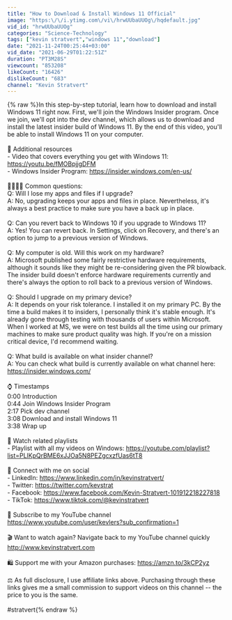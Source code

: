 ```yaml
---
title: "How to Download & Install Windows 11 Official"
image: "https:\/\/i.ytimg.com\/vi\/hrwUUbaUUOg\/hqdefault.jpg"
vid_id: "hrwUUbaUUOg"
categories: "Science-Technology"
tags: ["kevin stratvert","windows 11","download"]
date: "2021-11-24T00:25:44+03:00"
vid_date: "2021-06-29T01:22:51Z"
duration: "PT3M28S"
viewcount: "853208"
likeCount: "16426"
dislikeCount: "683"
channel: "Kevin Stratvert"
---
```

{% raw %}In this step-by-step tutorial, learn how to download and install Windows 11 right now. First, we'll join the Windows Insider program. Once we join, we'll opt into the dev channel, which allows us to download and install the latest insider build of Windows 11. By the end of this video, you'll be able to install Windows 11 on your computer.<br /><br />👋 Additional resources<br />- Video that covers everything you get with Windows 11: <a rel="nofollow" target="blank" href="https://youtu.be/fMOBpjjgDFM">https://youtu.be/fMOBpjjgDFM</a><br />- Windows Insider Program: <a rel="nofollow" target="blank" href="https://insider.windows.com/en-us/">https://insider.windows.com/en-us/</a><br /><br />🙋‍♂️🙋‍♀️ Common questions:<br />Q: Will I lose my apps and files if I upgrade?<br />A: No, upgrading keeps your apps and files in place. Nevertheless, it's always a best practice to make sure you have a back up in place.<br /><br />Q: Can you revert back to Windows 10 if you upgrade to Windows 11?<br />A: Yes! You can revert back. In Settings, click on Recovery, and there's an option to jump to a previous version of Windows.<br /><br />Q: My computer is old. Will this work on my hardware?<br />A: Microsoft published some fairly restrictive hardware requirements, although it sounds like they might be re-considering given the PR blowback. The insider build doesn't enforce hardware requirements currently and there's always the option to roll back to a previous version of Windows.<br /><br />Q: Should I upgrade on my primary device?<br />A: It depends on your risk tolerance. I installed it on my primary PC. By the time a build makes it to insiders, I personally think it's stable enough. It's already gone through testing with thousands of users within Microsoft. When I worked at MS, we were on test builds all the time using our primary machines to make sure product quality was high. If you're on a mission critical device, I'd recommend waiting.<br /><br />Q: What build is available on what insider channel?<br />A: You can check what build is currently available on what channel here: <a rel="nofollow" target="blank" href="https://insider.windows.com/">https://insider.windows.com/</a><br /><br />⌚ Timestamps<br />0:00 Introduction<br />0:44 Join Windows Insider Program<br />2:17 Pick dev channel<br />3:08 Download and install Windows 11<br />3:38 Wrap up<br /> <br />📃 Watch related playlists<br />- Playlist with all my videos on Windows: <a rel="nofollow" target="blank" href="https://youtube.com/playlist?list=PLlKpQrBME6xJJOa5N8PEZgcxzfUas6tT8">https://youtube.com/playlist?list=PLlKpQrBME6xJJOa5N8PEZgcxzfUas6tT8</a><br /><br />🚩 Connect with me on social<br />- LinkedIn: <a rel="nofollow" target="blank" href="https://www.linkedin.com/in/kevinstratvert/">https://www.linkedin.com/in/kevinstratvert/</a><br />- Twitter: <a rel="nofollow" target="blank" href="https://twitter.com/kevstrat">https://twitter.com/kevstrat</a><br />- Facebook: <a rel="nofollow" target="blank" href="https://www.facebook.com/Kevin-Stratvert-101912218227818">https://www.facebook.com/Kevin-Stratvert-101912218227818</a><br />- TikTok: <a rel="nofollow" target="blank" href="https://www.tiktok.com/@kevinstratvert">https://www.tiktok.com/@kevinstratvert</a><br /><br />🔔 Subscribe to my YouTube channel<br /><a rel="nofollow" target="blank" href="https://www.youtube.com/user/kevlers?sub_confirmation=1">https://www.youtube.com/user/kevlers?sub_confirmation=1</a><br /><br />🎬 Want to watch again? Navigate back to my YouTube channel quickly<br /><a rel="nofollow" target="blank" href="http://www.kevinstratvert.com">http://www.kevinstratvert.com</a><br /><br />🛍 Support me with your Amazon purchases: <a rel="nofollow" target="blank" href="https://amzn.to/3kCP2yz">https://amzn.to/3kCP2yz</a><br /><br />⚖ As full disclosure, I use affiliate links above. Purchasing through these links gives me a small commission to support videos on this channel -- the price to you is the same.<br /><br />#stratvert{% endraw %}
